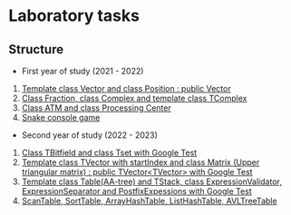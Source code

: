 # Laboratory tasks

## Structure
* First year of study (2021 - 2022)
1. [Template class Vector and class Position : public Vector<ValType>](https://github.com/Namxobick/unn-cpp/tree/main/first-year(2021-2022)/vector/Lab_6)
2. [Class Fraction, class Complex and template class TComplex](https://github.com/Namxobick/unn-cpp/tree/main/first-year(2021-2022)/fraction-complex/Inf)
3. [Class ATM and class Processing Center](https://github.com/Namxobick/unn-cpp/tree/main/first-year(2021-2022)/atm)
4. [Snake console game](https://github.com/Namxobick/unn-cpp/tree/main/first-year(2021-2022)/snake-game/SnakeGame)

* Second year of study (2022 - 2023)
1. [Class TBitfield and class Tset with Google Test](https://github.com/Namxobick/unn-cpp/tree/main/second-year(2022-2023)/bitfield-master)
2. [Template class TVector with startIndex and class Matrix (Upper triangular matrix) : public TVector<TVector<ValType>> with Google Test](https://github.com/Namxobick/unn-cpp/tree/main/second-year(2022-2023)/matrix)
3. [Template class Table(AA-tree) and TStack, class ExpressionValidator, ExpressionSeparator and PostfixExpessions with Google Test](https://github.com/Namxobick/unn-cpp/tree/main/second-year(2022-2023)/postfix-expressions)
4. [ScanTable, SortTable, ArrayHashTable, ListHashTable, AVLTreeTable](https://github.com/Namxobick/unn-cpp/tree/main/second-year(2022-2023)/tables)

